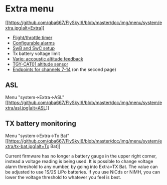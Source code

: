 Extra menu
===
[[https://github.com/qba667/FlySkyI6/blob/master/doc/img/menu/system/extra.jpg|alt=Extra]]

* [Flight/throttle timer](Timer)
* [Configurable alarms](Alarms)
* [SwB and SwC setup](SwB-SwC)
* Tx battery voltage limit
* [Vario: accoustic altitude feedback](Vario)
* [TGY-CAT01 altitude sensor](ASL)
* [Endpoints for channels 7-14](14-channels) (on the second page)

ASL
---
Menu "system->Extra->ASL"
[[https://github.com/qba667/FlySkyI6/blob/master/doc/img/menu/system/extra/asl.jpg|alt=ASL]]

TX battery monitoring
---
Menu "system->Extra->Tx Bat"
[[https://github.com/qba667/FlySkyI6/blob/master/doc/img/menu/system/extra/tx-bat.jpg|alt=Tx Bat]]

Current firmware has no longer a battery gauge in the upper right corner, instead a voltage reading is being used.
It is possible to change voltage alarm threshold to any number, by going into Extra>TX Bat. 
The value can be adjusted to use 1S/2S LiPo batteries.
If you use NiCds or NiMH, you can lower the voltage threshold to whatever you feel is best.


